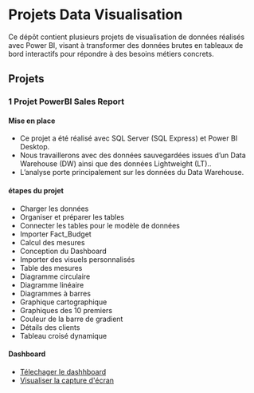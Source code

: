 # Projets Data Visualisation

Ce dépôt contient plusieurs projets de visualisation de données réalisés avec Power BI,
visant à transformer des données brutes en tableaux de bord interactifs pour répondre à des besoins métiers concrets.

## Projets

### 1 Projet PowerBI Sales Report

####  Mise en place
- Ce projet a été réalisé avec SQL Server (SQL Express) et Power BI Desktop.
- Nous travaillerons avec des données sauvegardées issues d’un Data Warehouse (DW) ainsi que des données Lightweight (LT)..
- L’analyse porte principalement sur les données du Data Warehouse.
#### étapes du projet
- Charger les données
- Organiser et préparer les tables
- Connecter les tables pour le modèle de données
- Importer  Fact_Budget
- Calcul des mesures
- Conception du Dashboard
- Importer des visuels personnalisés
- Table des mesures
- Diagramme circulaire
- Diagramme linéaire
- Diagrammes à barres
- Graphique cartographique
- Graphiques des 10 premiers
- Couleur de la barre de gradient
- Détails des clients
- Tableau croisé dynamique
#### Dashboard
- [Télechager le dashhboard](https://github.com/AmineAsbane/Projets-Data-Visualisation/blob/main/Projet%20PowerBI%20Sales%20Report.pbix)
- [Visualiser la capture d'écran](https://github.com/AmineAsbane/Projets-Data-Visualisation/blob/main/Projet%20PowerBI%20Sales%20Report.pdf)
